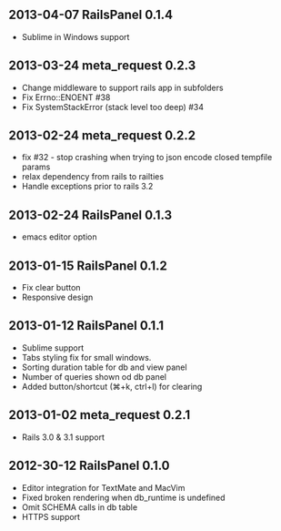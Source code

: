 ## 2013-04-07 RailsPanel 0.1.4
* Sublime in Windows support

## 2013-03-24 meta_request 0.2.3
* Change middleware to support rails app in subfolders
* Fix Errno::ENOENT #38
* Fix SystemStackError (stack level too deep) #34

## 2013-02-24 meta_request 0.2.2
* fix #32 - stop crashing when trying to json encode closed tempfile params
* relax dependency from rails to railties
* Handle exceptions prior to rails 3.2

## 2013-02-24 RailsPanel 0.1.3
* emacs editor option

## 2013-01-15 RailsPanel 0.1.2
* Fix clear button
* Responsive design

## 2013-01-12 RailsPanel 0.1.1
* Sublime support
* Tabs styling fix for small windows.
* Sorting duration table for db and view panel
* Number of queries shown od db panel
* Added button/shortcut (⌘+k, ctrl+l) for clearing

## 2013-01-02 meta_request 0.2.1
* Rails 3.0 & 3.1 support

## 2012-30-12 RailsPanel 0.1.0
* Editor integration for TextMate and MacVim
* Fixed broken rendering when db_runtime is undefined
* Omit SCHEMA calls in db table
* HTTPS support
